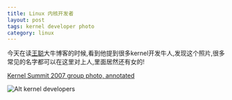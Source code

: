 ```yaml
---
title: Linux 内核开发者
layout: post
tags: kernel developer photo
category: linux
---
```


今天在读[王聪](http://wangcong.org/blog/)大牛博客的时候,看到他提到很多kernel开发牛人,发现这个照片,很多常见的名字都可以在这里对上人,里面居然还有女的!

[Kernel Summit 2007 group photo, annotated](http://lwn.net/Articles/248891/)

![Alt kernel developers](http://lwn.net/images/conf/lce2007/ks-annot.jpg)
